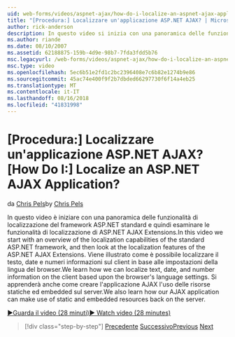 ```yaml
---
uid: web-forms/videos/aspnet-ajax/how-do-i-localize-an-aspnet-ajax-application
title: "[Procedura:] Localizzare un'applicazione ASP.NET AJAX? | Microsoft Docs"
author: rick-anderson
description: In questo video si inizia con una panoramica delle funzionalità di localizzazione del framework ASP.NET standard e quindi esaminare le funzionalità di localizzazione di...
ms.author: riande
ms.date: 08/10/2007
ms.assetid: 62188875-159b-4d9e-98b7-7fda3fdd5b76
msc.legacyurl: /web-forms/videos/aspnet-ajax/how-do-i-localize-an-aspnet-ajax-application
msc.type: video
ms.openlocfilehash: 5ec6b51e2fd1c2bc2396408e7c6b82e1274b9e86
ms.sourcegitcommit: 45ac74e400f9f2b7dbded66297730f6f14a4eb25
ms.translationtype: MT
ms.contentlocale: it-IT
ms.lasthandoff: 08/16/2018
ms.locfileid: "41831998"
---
```

<a name="how-do-i-localize-an-aspnet-ajax-application"></a><span data-ttu-id="020b3-104">[Procedura:] Localizzare un'applicazione ASP.NET AJAX?</span><span class="sxs-lookup"><span data-stu-id="020b3-104">[How Do I:] Localize an ASP.NET AJAX Application?</span></span>
====================
<span data-ttu-id="020b3-105">da [Chris Pels](https://twitter.com/chrispels)</span><span class="sxs-lookup"><span data-stu-id="020b3-105">by [Chris Pels](https://twitter.com/chrispels)</span></span>

<span data-ttu-id="020b3-106">In questo video è iniziare con una panoramica delle funzionalità di localizzazione del framework ASP.NET standard e quindi esaminare le funzionalità di localizzazione di ASP.NET AJAX Extensions.</span><span class="sxs-lookup"><span data-stu-id="020b3-106">In this video we start with an overview of the localization capabilities of the standard ASP.NET framework, and then look at the localization features of the ASP.NET AJAX Extensions.</span></span> <span data-ttu-id="020b3-107">Viene illustrato come è possibile localizzare il testo, date e numeri informazioni sul client in base alle impostazioni della lingua del browser.</span><span class="sxs-lookup"><span data-stu-id="020b3-107">We learn how we can localize text, date, and number information on the client based upon the browser's language settings.</span></span> <span data-ttu-id="020b3-108">Si apprenderà anche come creare l'applicazione AJAX l'uso delle risorse statiche ed embedded sul server.</span><span class="sxs-lookup"><span data-stu-id="020b3-108">We also learn how our AJAX application can make use of static and embedded resources back on the server.</span></span>

[<span data-ttu-id="020b3-109">&#9654;Guarda il video (28 minuti)</span><span class="sxs-lookup"><span data-stu-id="020b3-109">&#9654; Watch video (28 minutes)</span></span>](https://channel9.msdn.com/Blogs/ASP-NET-Site-Videos/how-do-i-localize-an-aspnet-ajax-application)

> [!div class="step-by-step"]
> <span data-ttu-id="020b3-110">[Precedente](how-do-i-implement-the-persistent-communications-pattern-with-the-updatepanel.md)
> [Successivo](how-do-i-implement-the-persistent-communications-pattern-using-web-services.md)</span><span class="sxs-lookup"><span data-stu-id="020b3-110">[Previous](how-do-i-implement-the-persistent-communications-pattern-with-the-updatepanel.md)
[Next](how-do-i-implement-the-persistent-communications-pattern-using-web-services.md)</span></span>

